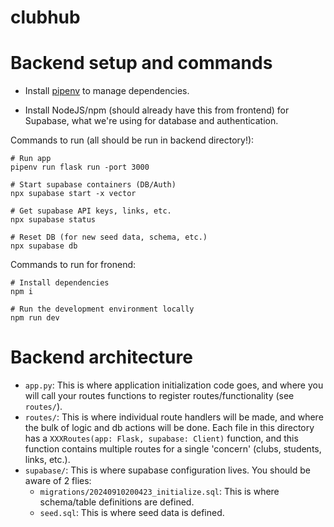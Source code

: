 # clubhub

# Backend setup and commands
- Install [pipenv](https://pipenv.pypa.io/en/latest/index.html) to manage dependencies.

- Install NodeJS/npm (should already have this from frontend) for Supabase, what we're using for database and authentication.

Commands to run (all should be run in backend directory!):
```
# Run app
pipenv run flask run -port 3000

# Start supabase containers (DB/Auth)
npx supabase start -x vector

# Get supabase API keys, links, etc.
npx supabase status

# Reset DB (for new seed data, schema, etc.)
npx supabase db
```

Commands to run for fronend:
```
# Install dependencies
npm i

# Run the development environment locally
npm run dev
```

# Backend architecture
- `app.py`: This is where application initialization code goes, and where you will call your routes functions to register routes/functionality (see `routes/`).
- `routes/`: This is where individual route handlers will be made, and where the bulk of logic and db actions will be done. Each file in this directory has a `XXXRoutes(app: Flask, supabase: Client)` function, and this function contains multiple routes for a single 'concern' (clubs, students, links, etc.).
- `supabase/`: This is where supabase configuration lives. You should be aware of 2 flies:
    - `migrations/20240910200423_initialize.sql`: This is where schema/table definitions are defined.
    - `seed.sql`: This is where seed data is defined.
    